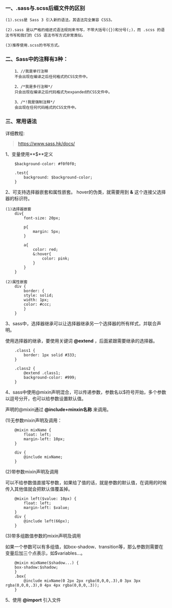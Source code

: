 
### 一、.sass与.scss后缀文件的区别
	(1).scss是 Sass 3 引入新的语法，其语法完全兼容 CSS3。

	(2).sass 是以严格的缩进式语法规则来书写，不带大括号({})和分号(;)，而 .scss 的语法书写和我们的 CSS 语法书写方式非常类似。

	(3)推荐使用.scss的书写方式。

### 二、Sass中的注释有3种：

		1、//我是单行注释
		不会出现在编译之后任何格式的CSS文件中。

		2、/*我是多行注释*/
		只会出现在编译之后代码格式为expanded的CSS文件中。

		3、/*!我是强制注释*/
		会出现在任何代码格式的CSS文件中。


### 三、常用语法
详细教程:  
>https://www.sass.hk/docs/

1、变量使用**$**定义

		$background-color: #f0f0f0;

		.test{
			background: $background-color;
		}

2、可支持选择器嵌套和属性嵌套。
	hover的伪类，就需要用到 **&** 这个连接父选择器的标识符。

	(1)选择器嵌套
		div{
			font-size: 20px;

			p{
				margin: 5px;
			}

			a{
				color: red;
				&:hover{
					color: pink;
				}
			}
		}

	(2)属性嵌套
		div {
			border: {
			style: solid;
			width: 1px;
			color: #ccc;
			}
		}


3、sass中，选择器继承可以让选择器继承另一个选择器的所有样式，并联合声明。

   使用选择器的继承，要使用关键词 **@extend** ，后面紧跟需要继承的选择器。

		.class1 {
			border: 1px solid #333;
		}

		.class2 {
			@extend .class1;
			background-color: #999;
		}


4、sass中使用@mixin声明混合，可以传递参数，参数名以$符号开始，多个参数以逗号分开，也可以给参数设置默认值。

声明的@mixin通过 **@include+minxin名称** 来调用。


(1)无参数mixin声明及调用：

		@mixin mixName {        
			float: left;
			margin-left: 10px;
		}

		div {
			@include mixName;
		}


(2)带参数mixin声明及调用

可以不给参数值直接写参数，如果给了值的话，就是参数的默认值，在调用的时候传入其他值就会把默认值覆盖掉。

		@mixin left($value: 10px) {
			float: left;
			margin-left: $value;
		}
		div {
			@include left(66px);
		}


(3)带多组数值参数的mixin声明及调用

如果一个参数可以有多组值，如box-shadow、transition等，那么参数则需要在变量后加三个点表示，如$variables...。

		@mixin mixName($shadow...) {
		box-shadow:$shadow;
		}
		.box{
		  	@include mixName(0 2px 2px rgba(0,0,0,.3),0 3px 3px rgba(0,0,0,.3),0 4px 4px rgba(0,0,0,.3));
		}


5、使用 **@import** 引入文件